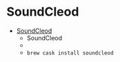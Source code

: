 # SoundCleod
- [SoundCleod](https://soundcleod.com/)
  -  SoundCleod
  - 
  - `brew cask install soundcleod`

